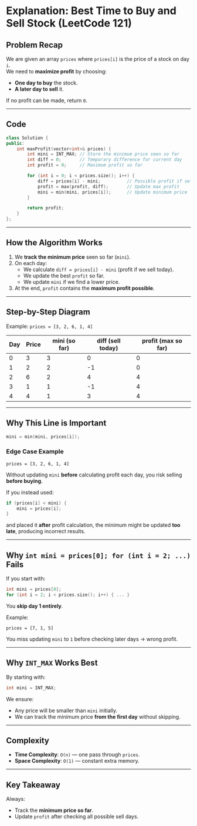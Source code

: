 # Explanation: Best Time to Buy and Sell Stock (LeetCode 121)

## Problem Recap
We are given an array `prices` where `prices[i]` is the price of a stock on day `i`.  
We need to **maximize profit** by choosing:
- **One day to buy** the stock.
- **A later day to sell** it.

If no profit can be made, return `0`.

---

## Code

```cpp
class Solution {
public:
    int maxProfit(vector<int>& prices) {
        int mini = INT_MAX; // Store the minimum price seen so far
        int diff = 0;       // Temporary difference for current day
        int profit = 0;     // Maximum profit so far

        for (int i = 0; i < prices.size(); i++) {
            diff = prices[i] - mini;          // Possible profit if selling today
            profit = max(profit, diff);       // Update max profit
            mini = min(mini, prices[i]);      // Update minimum price
        }

        return profit;
    }
};
```

---

## How the Algorithm Works
1. We **track the minimum price** seen so far (`mini`).
2. On each day:
   - We calculate `diff = prices[i] - mini` (profit if we sell today).
   - We update the best `profit` so far.
   - We update `mini` if we find a lower price.
3. At the end, `profit` contains the **maximum profit possible**.

---

## Step-by-Step Diagram

Example: `prices = [3, 2, 6, 1, 4]`

| Day | Price | mini (so far) | diff (sell today) | profit (max so far) |
|-----|-------|---------------|-------------------|---------------------|
| 0   | 3     | 3             | 0                 | 0                   |
| 1   | 2     | 2             | -1                | 0                   |
| 2   | 6     | 2             | 4                 | 4                   |
| 3   | 1     | 1             | -1                | 4                   |
| 4   | 4     | 1             | 3                 | 4                   |

---

## Why This Line is Important
```cpp
mini = min(mini, prices[i]);
```

### Edge Case Example
```
prices = [3, 2, 6, 1, 4]
```
Without updating `mini` **before** calculating profit each day, you risk selling **before buying**.

If you instead used:
```cpp
if (prices[i] < mini) {
    mini = prices[i];
}
```
and placed it **after** profit calculation, the minimum might be updated **too late**, producing incorrect results.

---

## Why `int mini = prices[0]; for (int i = 2; ...)` Fails

If you start with:
```cpp
int mini = prices[0];
for (int i = 2; i < prices.size(); i++) { ... }
```
You **skip day 1 entirely**.

Example:
```
prices = [7, 1, 5]
```
You miss updating `mini` to `1` before checking later days → wrong profit.

---

## Why `INT_MAX` Works Best
By starting with:
```cpp
int mini = INT_MAX;
```
We ensure:
- Any price will be smaller than `mini` initially.
- We can track the minimum price **from the first day** without skipping.

---

## Complexity
- **Time Complexity**: `O(n)` — one pass through `prices`.
- **Space Complexity**: `O(1)` — constant extra memory.

---

## Key Takeaway
Always:
- Track the **minimum price so far**.
- Update `profit` after checking all possible sell days.
